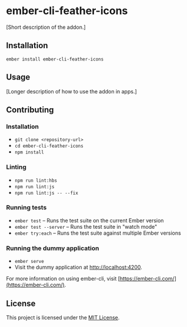 ember-cli-feather-icons
==============================================================================

[Short description of the addon.]

Installation
------------------------------------------------------------------------------

```
ember install ember-cli-feather-icons
```


Usage
------------------------------------------------------------------------------

[Longer description of how to use the addon in apps.]


Contributing
------------------------------------------------------------------------------

### Installation

* `git clone <repository-url>`
* `cd ember-cli-feather-icons`
* `npm install`

### Linting

* `npm run lint:hbs`
* `npm run lint:js`
* `npm run lint:js -- --fix`

### Running tests

* `ember test` – Runs the test suite on the current Ember version
* `ember test --server` – Runs the test suite in "watch mode"
* `ember try:each` – Runs the test suite against multiple Ember versions

### Running the dummy application

* `ember serve`
* Visit the dummy application at [http://localhost:4200](http://localhost:4200).

For more information on using ember-cli, visit [https://ember-cli.com/](https://ember-cli.com/).

License
------------------------------------------------------------------------------

This project is licensed under the [MIT License](LICENSE.md).
